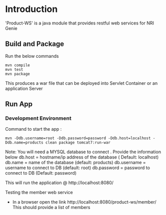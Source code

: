 # Introduction 

'Product-WS' is a java module that provides restful web services for NRI Genie

##  Build and Package

Run the below commands 
```
mvn compile 
mvn test 
mvn package 
```

This produces a war file that can be deployed into Servlet Container or an application Server 

## Run App 

### Development Environment 

Command to start the app :
```
mvn -Ddb.username=root -Ddb.password=password -Ddb.host=localhost -Ddb.name=products clean package tomcat7:run-war
```

Note: You will need a MYSQL database to connect . Provide the information below 
db.host = hostname/ip address of the database ( Default: localhost)
db.name = name of the database (default: products)
db.username = username to connect to DB (default: root) 
db.password = password to connect to DB (Default: password) 


This will run the application @ http://localhost:8080/

Testing the member web service
- In a browser open the link http://localhost:8080/product-ws/member/
This should provide a list of members 
